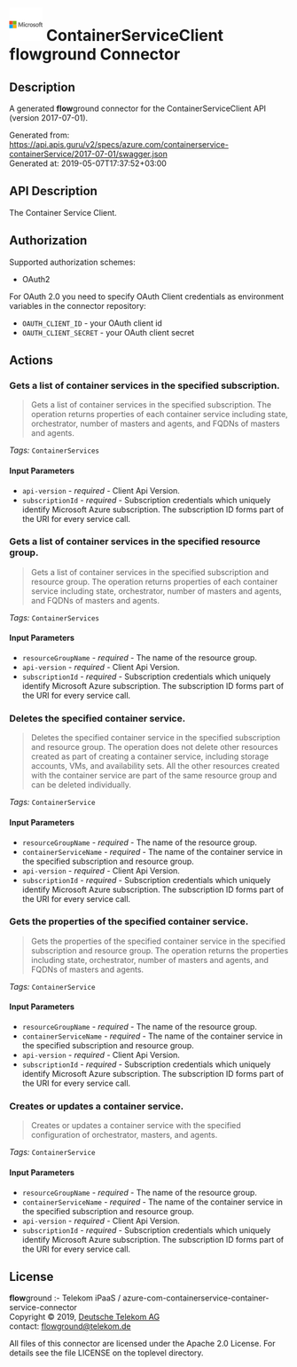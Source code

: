 # ![LOGO](logo.png) ContainerServiceClient **flow**ground Connector

## Description

A generated **flow**ground connector for the ContainerServiceClient API (version 2017-07-01).

Generated from: https://api.apis.guru/v2/specs/azure.com/containerservice-containerService/2017-07-01/swagger.json<br/>
Generated at: 2019-05-07T17:37:52+03:00

## API Description

The Container Service Client.

## Authorization

Supported authorization schemes:
- OAuth2

For OAuth 2.0 you need to specify OAuth Client credentials as environment variables in the connector repository:
* `OAUTH_CLIENT_ID` - your OAuth client id
* `OAUTH_CLIENT_SECRET` - your OAuth client secret

## Actions

### Gets a list of container services in the specified subscription.

> Gets a list of container services in the specified subscription. The operation returns properties of each container service including state, orchestrator, number of masters and agents, and FQDNs of masters and agents.

*Tags:* `ContainerServices`

#### Input Parameters
* `api-version` - _required_ - Client Api Version.
* `subscriptionId` - _required_ - Subscription credentials which uniquely identify Microsoft Azure subscription. The subscription ID forms part of the URI for every service call.

### Gets a list of container services in the specified resource group.

> Gets a list of container services in the specified subscription and resource group. The operation returns properties of each container service including state, orchestrator, number of masters and agents, and FQDNs of masters and agents.

*Tags:* `ContainerServices`

#### Input Parameters
* `resourceGroupName` - _required_ - The name of the resource group.
* `api-version` - _required_ - Client Api Version.
* `subscriptionId` - _required_ - Subscription credentials which uniquely identify Microsoft Azure subscription. The subscription ID forms part of the URI for every service call.

### Deletes the specified container service.

> Deletes the specified container service in the specified subscription and resource group. The operation does not delete other resources created as part of creating a container service, including storage accounts, VMs, and availability sets. All the other resources created with the container service are part of the same resource group and can be deleted individually.

*Tags:* `ContainerService`

#### Input Parameters
* `resourceGroupName` - _required_ - The name of the resource group.
* `containerServiceName` - _required_ - The name of the container service in the specified subscription and resource group.
* `api-version` - _required_ - Client Api Version.
* `subscriptionId` - _required_ - Subscription credentials which uniquely identify Microsoft Azure subscription. The subscription ID forms part of the URI for every service call.

### Gets the properties of the specified container service.

> Gets the properties of the specified container service in the specified subscription and resource group. The operation returns the properties including state, orchestrator, number of masters and agents, and FQDNs of masters and agents.

*Tags:* `ContainerService`

#### Input Parameters
* `resourceGroupName` - _required_ - The name of the resource group.
* `containerServiceName` - _required_ - The name of the container service in the specified subscription and resource group.
* `api-version` - _required_ - Client Api Version.
* `subscriptionId` - _required_ - Subscription credentials which uniquely identify Microsoft Azure subscription. The subscription ID forms part of the URI for every service call.

### Creates or updates a container service.

> Creates or updates a container service with the specified configuration of orchestrator, masters, and agents.

*Tags:* `ContainerService`

#### Input Parameters
* `resourceGroupName` - _required_ - The name of the resource group.
* `containerServiceName` - _required_ - The name of the container service in the specified subscription and resource group.
* `api-version` - _required_ - Client Api Version.
* `subscriptionId` - _required_ - Subscription credentials which uniquely identify Microsoft Azure subscription. The subscription ID forms part of the URI for every service call.

## License

**flow**ground :- Telekom iPaaS / azure-com-containerservice-container-service-connector<br/>
Copyright © 2019, [Deutsche Telekom AG](https://www.telekom.de)<br/>
contact: flowground@telekom.de

All files of this connector are licensed under the Apache 2.0 License. For details
see the file LICENSE on the toplevel directory.
